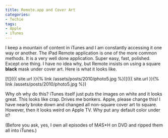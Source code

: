 ```yaml
---
title: Remote.app and Cover Art
categories:
- Techie
tags:
- Apple
- iTunes
---
```


I keep a mountain of content in iTunes and I am constantly accessing it one way or another. The iPad Remote application is one of the more common methods. It is a very well done application. Super easy, fast, polished.
Except one thing. I have no idea why, but Remote insists on using a square **black** mask under cover art. Here is what it looks like.

[![]({{ site.url }}{% link /assets/posts/2010/photo5.jpg %})]({{ site.url }}{% link /assets/posts/2010/photo5.jpg %})

Why oh why do this? iTunes itself just puts the images on white and it looks great. This looks like crap. Drives me bonkers. Apple, please change this! I have nearly broke down and changed all non-square cover art to square. However, then it looks weird on Apple TV. Why put any default color under it?

(Before you ask, yes, I own all episodes of M*A*S*H on DVD and ripped them all into iTunes.)
